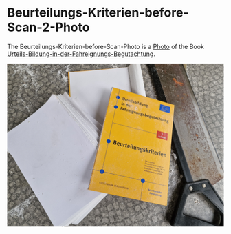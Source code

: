 # Beurteilungs-Kriterien-before-Scan-2-Photo

The Beurteilungs-Kriterien-before-Scan-Photo is a [Photo](50000001.md) of the Book [Urteils-Bildung-in-der-Fahreignungs-Begutachtung](1000001009.md).

<img src="400000003.jpg" alt="Urteils-Bildung-in-der-Fahreignungs-Begutachtung" style="width:800px;"/>
